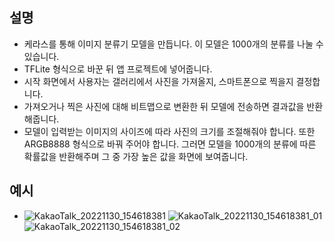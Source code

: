 ## 설명 ##

- 케라스를 통해 이미지 분류기 모델을 만듭니다. 이 모델은 1000개의 분류를 나눌 수 있습니다.
- TFLite 형식으로 바꾼 뒤 앱 프로젝트에 넣어줍니다.
- 시작 화면에서 사용자는 갤러리에서 사진을 가져올지, 스마트폰으로 찍을지 결정합니다.
- 가져오거나 찍은 사진에 대해 비트맵으로 변환한 뒤 모델에 전송하면 결과값을 반환해줍니다.
- 모델이 입력받는 이미지의 사이즈에 따라 사진의 크기를 조절해줘야 합니다. 또한 ARGB8888 형식으로 바꿔 주어야 합니다. 그러면 모델을 1000개의 분류에 따른 확률값을 반환해주며 그 중 가장 높은 값을 화면에 보여줍니다.  

## 예시 ##
- ![KakaoTalk_20221130_154618381](https://user-images.githubusercontent.com/68932465/204821685-161b22ba-27a9-4410-b33b-9e135fa7ce88.jpg)
 ![KakaoTalk_20221130_154618381_01](https://user-images.githubusercontent.com/68932465/204822170-cdfd3def-dadb-4b10-857f-8e3324645dcf.jpg)
 ![KakaoTalk_20221130_154618381_02](https://user-images.githubusercontent.com/68932465/204822176-d204cf72-6322-4d46-ba2e-71dbf690a419.jpg)

